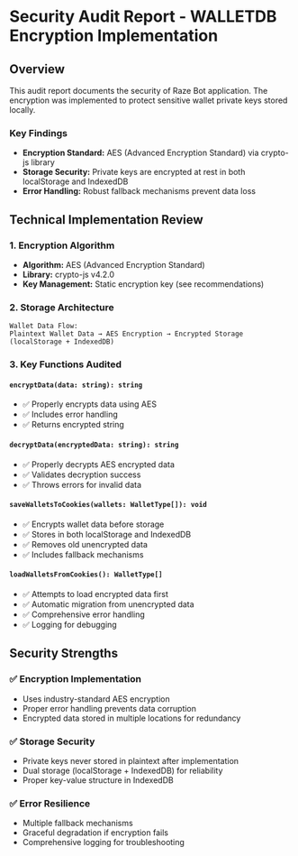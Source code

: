# Security Audit Report - WALLETDB Encryption Implementation

## Overview

This audit report documents the security of Raze Bot application. The encryption was implemented to protect sensitive wallet private keys stored locally.

### Key Findings
- **Encryption Standard:** AES (Advanced Encryption Standard) via crypto-js library
- **Storage Security:** Private keys are encrypted at rest in both localStorage and IndexedDB
- **Error Handling:** Robust fallback mechanisms prevent data loss

## Technical Implementation Review

### 1. Encryption Algorithm
- **Algorithm:** AES (Advanced Encryption Standard)
- **Library:** crypto-js v4.2.0
- **Key Management:** Static encryption key (see recommendations)

### 2. Storage Architecture
```
Wallet Data Flow:
Plaintext Wallet Data → AES Encryption → Encrypted Storage (localStorage + IndexedDB)
```

### 3. Key Functions Audited

#### `encryptData(data: string): string`
- ✅ Properly encrypts data using AES
- ✅ Includes error handling
- ✅ Returns encrypted string

#### `decryptData(encryptedData: string): string`
- ✅ Properly decrypts AES encrypted data
- ✅ Validates decryption success
- ✅ Throws errors for invalid data

#### `saveWalletsToCookies(wallets: WalletType[]): void`
- ✅ Encrypts wallet data before storage
- ✅ Stores in both localStorage and IndexedDB
- ✅ Removes old unencrypted data
- ✅ Includes fallback mechanisms

#### `loadWalletsFromCookies(): WalletType[]`
- ✅ Attempts to load encrypted data first
- ✅ Automatic migration from unencrypted data
- ✅ Comprehensive error handling
- ✅ Logging for debugging

## Security Strengths

### ✅ Encryption Implementation
- Uses industry-standard AES encryption
- Proper error handling prevents data corruption
- Encrypted data stored in multiple locations for redundancy

### ✅ Storage Security
- Private keys never stored in plaintext after implementation
- Dual storage (localStorage + IndexedDB) for reliability
- Proper key-value structure in IndexedDB

### ✅ Error Resilience
- Multiple fallback mechanisms
- Graceful degradation if encryption fails
- Comprehensive logging for troubleshooting
